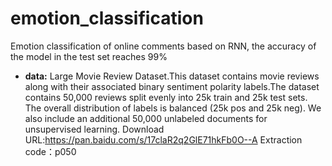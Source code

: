 # emotion_classification
Emotion classification of online comments based on RNN, the accuracy of the model in the test set reaches 99%
  * **data:** Large Movie Review Dataset.This dataset contains movie reviews along with their associated binary sentiment polarity labels.The dataset contains 50,000 reviews split evenly into 25k train and 25k test sets. The overall distribution of labels is balanced (25k pos and 25k neg). We also include an additional 50,000 unlabeled documents for unsupervised learning. Download URL:https://pan.baidu.com/s/17claR2q2GlE71hkFb0O--A Extraction code：p050 

